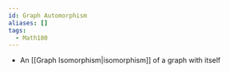 ```yaml
---
id: Graph Automorphism
aliases: []
tags:
  - Math180
---
```


- An [[Graph Isomorphism|isomorphism]] of a graph with itself
